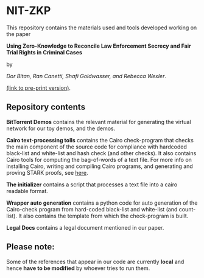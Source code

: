 # NIT-ZKP

This repository contains the materials used and tools developed working on the paper 

**Using Zero-Knowledge to Reconcile Law Enforcement Secrecy and Fair Trial Rights in Criminal Cases** 

by 

_Dor Bitan, Ran Canetti, Shafi Goldwasser, and Rebecca Wexler_.

[(link to pre-print version)](https://papers.ssrn.com/sol3/papers.cfm?abstract_id=4074315).


## Repository contents

**BitTorrent Demos** contains the relevant material for generating the virtual network for our toy demos, and the demos. 


**Cairo text-processing tolls** contains the Cairo check-program that checks the main component of the source code for compliance with hardcoded black-list and white-list and hash check (and other checks).  It also contains Cairo tools for computing the bag-of-words of a text file. For more info on installing Cairo, writing and compiling Cairo programs, and generating and proving STARK proofs, see [here](https://www.cairo-lang.org/).


**The initializer** contains a script that processes a text file into a cairo readable format. 


**Wrapper auto generation** contains a python code for auto generation of the Cairo-check program from hard-coded black-list and white-list (and count-list). It also contains the template from which the check-program is built. 


**Legal Docs** contains a legal document mentioned in our paper. 


## Please note:
Some of the references that appear in our code are currently **local** and hence **have to be modified** by whoever tries to run them. 



